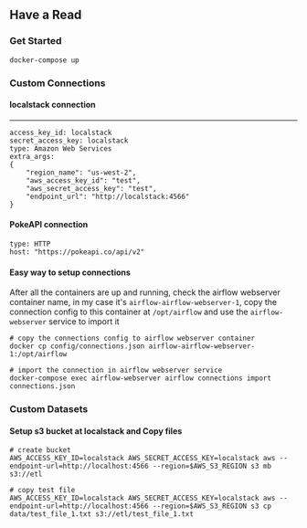 ## Have a Read

### Get Started

```
docker-compose up
```

### Custom Connections

#### localstack connection
---
```
access_key_id: localstack
secret_access_key: localstack
type: Amazon Web Services
extra_args:
{
    "region_name": "us-west-2", 
    "aws_access_key_id": "test", 
    "aws_secret_access_key": "test", 
    "endpoint_url": "http://localstack:4566"
}
```


#### PokeAPI connection
```
type: HTTP
host: "https://pokeapi.co/api/v2"
```


#### Easy way to setup connections
After all the containers are up and running, check the airflow webserver container name, in my case it's `airflow-airflow-webserver-1`, copy the connection config to this container at `/opt/airflow` and use the `airflow-webserver` service to import it
```
# copy the connections config to airflow webserver container
docker cp config/connections.json airflow-airflow-webserver-1:/opt/airflow

# import the connection in airflow webserver service
docker-compose exec airflow-webserver airflow connections import connections.json
```


### Custom Datasets

#### Setup s3 bucket at localstack and Copy files
```
# create bucket
AWS_ACCESS_KEY_ID=localstack AWS_SECRET_ACCESS_KEY=localstack aws --endpoint-url=http://localhost:4566 --region=$AWS_S3_REGION s3 mb s3://etl

# copy test file
AWS_ACCESS_KEY_ID=localstack AWS_SECRET_ACCESS_KEY=localstack aws --endpoint-url=http://localhost:4566 --region=$AWS_S3_REGION s3 cp data/test_file_1.txt s3://etl/test_file_1.txt
```
